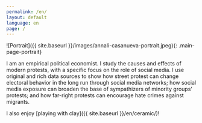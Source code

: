 ```yaml
---
permalink: /en/
layout: default
language: en
page: /
---
```


![Portrait]({{ site.baseurl }}/images/annali-casanueva-portrait.jpeg){: .main-page-portrait}

I am an empirical political economist. I study the causes and effects of modern protests, with a specific focus on the role of social media. I use original and rich data sources to show how street protest can change electoral behavior in the long run through social media networks; how social media exposure can broaden the base of sympathizers of minority groups' protests; and how far-right protests can encourage hate crimes against migrants.

I also enjoy [playing with clay]({{ site.baseurl }}/en/ceramic/)!
